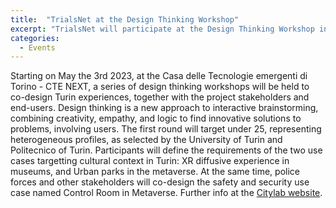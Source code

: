 ```yaml
---
title:  "TrialsNet at the Design Thinking Workshop"
excerpt: "TrialsNet will participate at the Design Thinking Workshop in Turin (Italy)"
categories: 
  - Events
---
```


Starting on May the 3rd 2023, at the Casa delle Tecnologie emergenti di Torino - CTE NEXT, a series of design thinking workshops will be held to co-design Turin experiences, together with the project stakeholders and end-users.
Design thinking is a new approach to interactive brainstorming, combining creativity, empathy, and logic to find innovative solutions to problems, involving users. The first round will target under 25, representing heterogeneous profiles, as selected by the University of Turin and Politecnico of Turin.
Participants will define the requirements of the two use cases targetting cultural context in Turin: XR diffusive experience in museums, and Urban parks in the metaverse.
At the same time, police forces and other stakeholders will co-design the safety and security use case named Control Room in Metaverse.
Further info at the [Citylab website](https://5bd04d9a352f1308944867ff.trk.mailchef.4dem.it/wbs1.php?p=7zfk/7bwf/rs/rt/w7s/rs/rt).
